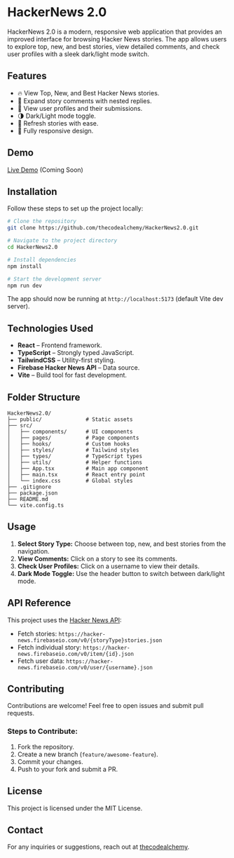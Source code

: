 # HackerNews 2.0

HackerNews 2.0 is a modern, responsive web application that provides an improved interface for browsing Hacker News stories. The app allows users to explore top, new, and best stories, view detailed comments, and check user profiles with a sleek dark/light mode switch.

## Features

- 🔥 View Top, New, and Best Hacker News stories.
- 💬 Expand story comments with nested replies.
- 👤 View user profiles and their submissions.
- 🌗 Dark/Light mode toggle.
- 🔄 Refresh stories with ease.
- 📱 Fully responsive design.

## Demo

[Live Demo](#) (Coming Soon)

## Installation

Follow these steps to set up the project locally:

```bash
# Clone the repository
git clone https://github.com/thecodealchemy/HackerNews2.0.git

# Navigate to the project directory
cd HackerNews2.0

# Install dependencies
npm install

# Start the development server
npm run dev
```

The app should now be running at `http://localhost:5173` (default Vite dev server).

## Technologies Used

- **React** – Frontend framework.
- **TypeScript** – Strongly typed JavaScript.
- **TailwindCSS** – Utility-first styling.
- **Firebase Hacker News API** – Data source.
- **Vite** – Build tool for fast development.

## Folder Structure

```
HackerNews2.0/
├── public/              # Static assets
├── src/
│   ├── components/      # UI components
│   ├── pages/           # Page components
│   ├── hooks/           # Custom hooks
│   ├── styles/          # Tailwind styles
│   ├── types/           # TypeScript types
│   ├── utils/           # Helper functions
│   ├── App.tsx          # Main app component
│   ├── main.tsx         # React entry point
│   └── index.css        # Global styles
├── .gitignore
├── package.json
├── README.md
└── vite.config.ts
```

## Usage

1. **Select Story Type:** Choose between top, new, and best stories from the navigation.
2. **View Comments:** Click on a story to see its comments.
3. **Check User Profiles:** Click on a username to view their details.
4. **Dark Mode Toggle:** Use the header button to switch between dark/light mode.

## API Reference

This project uses the [Hacker News API](https://github.com/HackerNews/API):

- Fetch stories: `https://hacker-news.firebaseio.com/v0/{storyType}stories.json`
- Fetch individual story: `https://hacker-news.firebaseio.com/v0/item/{id}.json`
- Fetch user data: `https://hacker-news.firebaseio.com/v0/user/{username}.json`

## Contributing

Contributions are welcome! Feel free to open issues and submit pull requests.

### Steps to Contribute:

1. Fork the repository.
2. Create a new branch (`feature/awesome-feature`).
3. Commit your changes.
4. Push to your fork and submit a PR.

## License

This project is licensed under the MIT License.

## Contact

For any inquiries or suggestions, reach out at [thecodealchemy](https://github.com/thecodealchemy).


